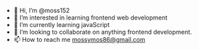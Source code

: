 - 👋 Hi, I’m @moss152
- 👀 I’m interested in learning frontend web development
- 🌱 I’m currently learning javaScript
- 💞️ I’m looking to collaborate on anything frontend development.
- 📫 How to reach me mossymos86@gmail.com

<!---
moss152/moss152 is a ✨ special ✨ repository because its `README.md` (this file) appears on your GitHub profile.
You can click the Preview link to take a look at your changes.
--->
